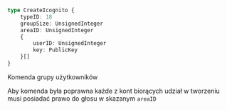 ```typescript
type CreateIcognito {
	typeID: 18
	groupSize: UnsignedInteger
	areaID: UnsignedInteger
	{
		userID: UnsignedInteger
		key: PublicKey
	}[]
}
```

Komenda grupy użytkowników

Aby komenda była poprawna każde z kont biorących udział w tworzeniu musi posiadać prawo do głosu w skazanym `areaID`


